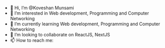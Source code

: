 - 👋 Hi, I’m @Koveshan Munsami
- 👀 I’m interested in Web development, Programming and Computer Networking
- 🌱 I’m currently learning Web development, Programming and Computer Networking
- 💞️ I’m looking to collaborate on ReactJS, NextJS
- 📫 How to reach me: 

<!---
Kovy424/Kovy424 is a ✨ special ✨ repository because its `README.md` (this file) appears on your GitHub profile.
You can click the Preview link to take a look at your changes.
--->
